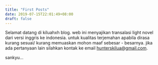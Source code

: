 ```yaml
---
title: "First Posts"
date: 2019-07-15T22:01:49+08:00
draft: false
---
```

Selamat datang di kiluahxh blog.<!--more--> web ini menyajikan transalasi light novel dari versi inggris ke indonesia.
untuk kualitas terjemahan apabila dirasa kurang sesuai/ kurang memuaskan mohon maaf sebesar - besarnya. jika ada pertanyaan lain 
silahkan kontak ke email hunterskilua@gmail.com.

sankyu...
